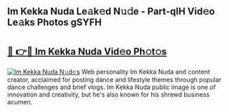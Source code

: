 ## Im Kekka Nuda Le𝚊k𝚎d N𝚞𝚍e - Part-qIH Vid𝚎o Le𝚊ks Photos gSYFH

# <h2><a href="http://fberal.evod.top/?m=Im+Kekka+Nuda">🔗 👉🔴 Im Kekka Nuda Vid𝚎o Ph𝚘t𝚘s</a></h2>

[![Im Kekka Nuda N𝚞d𝚎s](https://i.imgur.com/8V9OHl7.gif)](http://fberal.evod.top/?m=Im+Kekka+Nuda)
Web personality Im Kekka Nuda and content creator, acclaimed for posting dance and lifestyle themes through popular dance challenges and brief vlogs. Im Kekka Nuda public image is one of innovation and creativity, but he's also known for his shrewd business acumen. 
